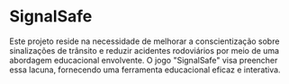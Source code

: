 # SignalSafe
Este projeto reside na necessidade de melhorar a conscientização sobre sinalizações de trânsito e reduzir acidentes rodoviários por meio de uma abordagem educacional envolvente. O jogo "SignalSafe" visa preencher essa lacuna, fornecendo uma ferramenta educacional eficaz e interativa.  

